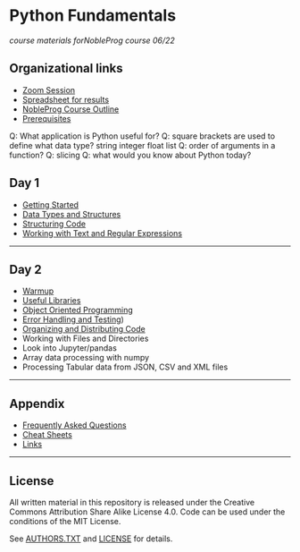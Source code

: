 # Python Fundamentals

*course materials forNobleProg course 06/22*

## Organizational links

* [Zoom Session](https://us06web.zoom.us/j/85389761262?pwd=U1J1SEtjZHZ1NnptS0Q2RVRkb09jQT09)
* [Spreadsheet for results](https://docs.google.com/spreadsheets/d/1Q9s-KTkw8_HvkJZO_hcMXw01m9w9HVGGBaAU8oZ4gsM/edit?usp=sharing)
* [NobleProg Course Outline](https://www.nobleprog.ro/en/cc/pyprfu/)
* [Prerequisites](prerequisites.md)

Q: What application is Python useful for?
Q: square brackets are used to define what data type? string integer float list
Q: order of arguments in a function?
Q: slicing
Q: what would you know about Python today?

## Day 1

* [Getting Started](kingdom_simulator/README.md)
* [Data Types and Structures](data_structures/README.md)
* [Structuring Code](structuring_code/README.md)
* [Working with Text and Regular Expressions](text/README.md)


----

## Day 2

* [Warmup](warmup.py)
* [Useful Libraries](useful_libraries/README.md)
* [Object Oriented Programming](snake_game/README.md)
* [Error Handling and Testing](snake_game/README.md))
* [Organizing and Distributing Code](snake_game/README.md)
* Working with Files and Directories
* Look into Jupyter/pandas
* Array data processing with numpy
* Processing Tabular data from JSON, CSV and XML files

----

## Appendix

* [Frequently Asked Questions](faq.md)
* [Cheat Sheets](cheat_sheets/)
* [Links](links.md)

----

## License

All written material in this repository is released under the Creative Commons Attribution Share Alike License 4.0.
Code can be used under the conditions of the MIT License.

See [AUTHORS.TXT](AUTHORS.TXT) and [LICENSE](LICENSE) for details.
